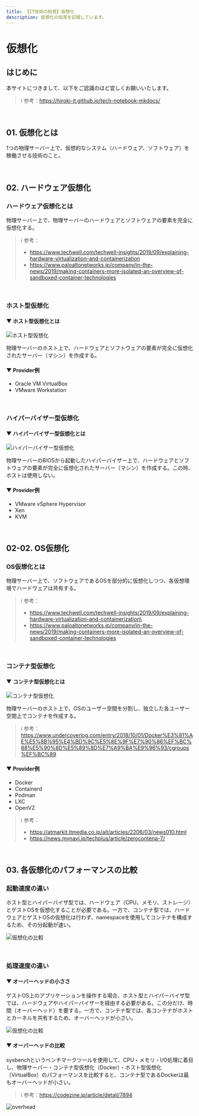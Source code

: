 ```yaml
---
title: 【IT技術の知見】仮想化
description: 仮想化の知見を記録しています。
---
```


# 仮想化

## はじめに

本サイトにつきまして、以下をご認識のほど宜しくお願いいたします。

> ℹ️ 参考：https://hiroki-it.github.io/tech-notebook-mkdocs/

<br>

## 01. 仮想化とは

1つの物理サーバー上で、仮想的なシステム（ハードウェア、ソフトウェア）を稼働させる技術のこと。

<br>

## 02. ハードウェア仮想化

### ハードウェア仮想化とは

物理サーバー上で、物理サーバーのハードウェアとソフトウェアの要素を完全に仮想化する。

> ℹ️ 参考：
> 
> - https://www.techwell.com/techwell-insights/2019/09/explaining-hardware-virtualization-and-containerization
> - https://www.paloaltonetworks.jp/company/in-the-news/2019/making-containers-more-isolated-an-overview-of-sandboxed-container-technologies

<br>

### ホスト型仮想化

#### ▼ ホスト型仮想化とは

![ホスト型仮想化](https://user-images.githubusercontent.com/42175286/60386396-3afbd080-9acf-11e9-9094-f61aa839dc04.png)

物理サーバーのホスト上で、ハードウェアとソフトウェアの要素が完全に仮想化されたサーバー（マシン）を作成する。

#### ▼ Provider例

- Oracle VM VirtualBox
- VMware Workstation


<br>

### ハイパーバイザー型仮想化

#### ▼ ハイパーバイザー型仮想化とは

![ハイパーバイザー型仮想化](https://user-images.githubusercontent.com/42175286/60386395-3afbd080-9acf-11e9-9fbe-6287753cb43a.png)

物理サーバーのBIOSから起動したハイパーバイザー上で、ハードウェアとソフトウェアの要素が完全に仮想化されたサーバー（マシン）を作成する。この時、ホストは使用しない。

#### ▼ Provider例

- VMware vSphere Hypervisor
- Xen
- KVM


<br>

## 02-02. OS仮想化

### OS仮想化とは

物理サーバー上で、ソフトウェアであるOSを部分的に仮想化しつつ、各仮想環境でハードウェアは共有する。

> ℹ️ 参考：
> 
> - https://www.techwell.com/techwell-insights/2019/09/explaining-hardware-virtualization-and-containerization\
> - https://www.paloaltonetworks.jp/company/in-the-news/2019/making-containers-more-isolated-an-overview-of-sandboxed-container-technologies

<br>

### コンテナ型仮想化

#### ▼ コンテナ型仮想化とは

![コンテナ型仮想化](https://user-images.githubusercontent.com/42175286/60386394-3afbd080-9acf-11e9-96fd-321a88dbadc5.png)

物理サーバーのホスト上で、OSのユーザー空間を分割し、独立した各ユーザー空間上でコンテナを作成する。

> ℹ️ 参考：https://www.undercoverlog.com/entry/2018/10/01/Docker%E3%81%AE%E5%8B%95%E4%BD%9C%E5%8E%9F%E7%90%86%EF%BC%88%E5%90%8D%E5%89%8D%E7%A9%BA%E9%96%93/cgroups%EF%BC%89

#### ▼ Provider例

- Docker
- Containerd
- Podman
- LXC
- OpenVZ


> ℹ️ 参考：
>
> - https://atmarkit.itmedia.co.jp/ait/articles/2206/03/news010.html
> - https://news.mynavi.jp/techplus/article/zerocontena-7/

<br>

## 03. 各仮想化のパフォーマンスの比較

### 起動速度の違い

ホスト型とハイパーバイザ型では、ハードウェア（CPU、メモリ、ストレージ）とゲストOSを仮想化することが必要である。一方で、コンテナ型では、ハードウェアとゲストOSの仮想化は行わず、namespaceを使用してコンテナを構成するため、その分起動が速い。

![仮想化の比較](https://raw.githubusercontent.com/hiroki-it/tech-notebook/master/images/仮想化の比較.png)

<br>

### 処理速度の違い

#### ▼ オーバーヘッドの小ささ

ゲストOS上のアプリケーションを操作する場合、ホスト型とハイパーバイザ型では、ハードウェアやハイパーバイザーを経由する必要がある。この分だけ、時間（オーバーヘッド）を要する。一方で、コンテナ型では、各コンテナがホストとカーネルを共有するため、オーバーヘッドが小さい。

![仮想化の比較](https://raw.githubusercontent.com/hiroki-it/tech-notebook/master/images/仮想化の比較.png)

#### ▼ オーバーヘッドの比較

sysbenchというベンチマークツールを使用して、CPU・メモリ・I/O処理に着目し、物理サーバー・コンテナ型仮想化（Docker）・ホスト型仮想化（VirtualBox）のパフォーマンスを比較すると、コンテナ型であるDockerは最もオーバーヘッドが小さい。

> ℹ️ 参考：https://codezine.jp/article/detail/7894

![overhead](https://user-images.githubusercontent.com/42175286/60386476-27049e80-9ad0-11e9-92d8-76eed8927392.png)

<br>


